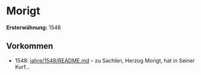 # Morigt

**Ersterwähnung:** 1548

## Vorkommen
- 1548: [jahre/1548/README.md](../jahre/1548/README.md) – zu Sachſen, Herzog Morigt, hat in Seiner
Kurf...
